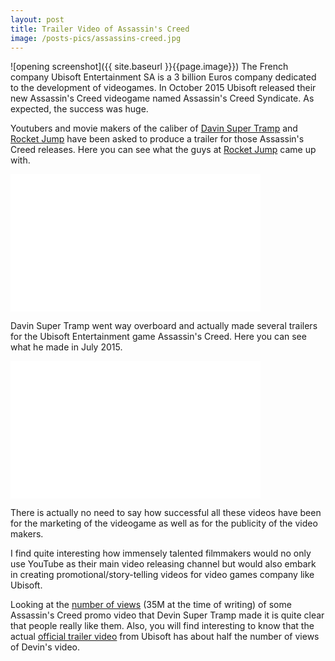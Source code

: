 ```yaml
---
layout: post
title: Trailer Video of Assassin's Creed
image: /posts-pics/assassins-creed.jpg
---
```

![opening screenshot]({{ site.baseurl }}{{page.image}})
The French company Ubisoft Entertainment SA is a 3 billion Euros company dedicated
to the development of videogames.
In October 2015 Ubisoft released their new Assassin's Creed videogame named
Assassin's Creed Syndicate. As expected, the success was huge.

Youtubers and movie makers of the caliber of
 [Davin Super Tramp](https://www.youtube.com/user/devinsupertramp/videos)
 and
 [Rocket Jump](https://www.youtube.com/user/freddiew/videos) have been
asked to produce a trailer for those Assassin's Creed releases. Here you can see
what the guys at [Rocket Jump](https://www.rocketjump.com/) came up with.

<iframe src="//www.youtube.com/embed/-gEFv58vt2w?modestbranding=1&autohide=1&showinfo=0&controls=1" frameborder="0" width="400" height="220" allowfullscreen></iframe>

Davin Super Tramp went way overboard and actually made several trailers for the
Ubisoft Entertainment game Assassin's Creed. Here you can see what he made in July 2015.

<iframe src="//www.youtube.com/embed/HFRscoOkkb8?modestbranding=1&autohide=1&showinfo=0&controls=1" frameborder="0" width="400" height="220" allowfullscreen></iframe>

There is actually no need to say how successful all these videos have been for the
marketing of the videogame as well as for the publicity of the video makers.

I find quite interesting how immensely talented filmmakers would no only use
YouTube as their main video releasing channel but would also embark in creating
promotional/story-telling videos for video games company like Ubisoft.

Looking at the [number of views](https://www.youtube.com/watch?v=S8b1zWOgOKA)
(35M at the time of writing) of some Assassin's Creed promo video that Devin Super Tramp made
it is quite clear that people really like them. Also, you will find interesting
to know that the actual [official trailer video](https://www.youtube.com/watch?v=xzCEdSKMkdU) from Ubisoft has about half the number of views of Devin's video.
